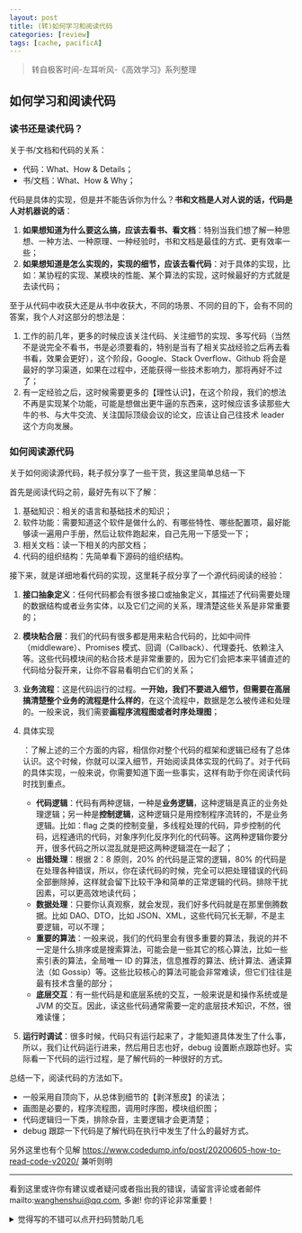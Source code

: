 ```yaml
---
layout: post
title: (转)如何学习和阅读代码
categories: [review]
tags: [cache, pacificA]
---
```


> 转自极客时间-左耳听风-《高效学习》系列整理



## 如何学习和阅读代码

### 读书还是读代码？

关于书/文档和代码的关系：

- 代码：What、How & Details；
- 书/文档：What、How & Why；

代码是具体的实现，但是并不能告诉你为什么？**书和文档是人对人说的话，代码是人对机器说的话**：

1. **如果想知道为什么要这么搞，应该去看书、看文档**：特别当我们想了解一种思想、一种方法、一种原理、一种经验时，书和文档是最佳的方式、更有效率一些；
2. **如果想知道是怎么实现的，实现的细节，应该去看代码**：对于具体的实现，比如：某协程的实现、某模块的性能、某个算法的实现，这时候最好的方式就是去读代码；

至于从代码中收获大还是从书中收获大，不同的场景、不同的目的下，会有不同的答案，我个人对这部分的想法是：

1. 工作的前几年，更多的时候应该关注代码、关注细节的实现、多写代码（当然不是说完全不看书，书是必须要看的，特别是当有了相关实战经验之后再去看书看，效果会更好），这个阶段，Google、Stack Overflow、Github 将会是最好的学习渠道，如果在过程中，还能获得一些技术影响力，那将再好不过了；
2. 有一定经验之后，这时候需要更多的【理性认识】，在这个阶段，我们的想法不再是实现某个功能，可能是想做出更牛逼的东西来，这时候应该多读那些大牛的书、与大牛交流、关注国际顶级会议的论文，应该让自己往技术 leader 这个方向发展。

### 如何阅读源代码

关于如何阅读源代码，耗子叔分享了一些干货，我这里简单总结一下

首先是阅读代码之前，最好先有以下了解：

1. 基础知识：相关的语言和基础技术的知识；
2. 软件功能：需要知道这个软件是做什么的、有哪些特性、哪些配置项，最好能够读一遍用户手册，然后让软件跑起来，自己先用一下感受一下；
3. 相关文档：读一下相关的内部文档；
4. 代码的组织结构：先简单看下源码的组织结构。

接下来，就是详细地看代码的实现，这里耗子叔分享了一个源代码阅读的经验：

1. **接口抽象定义**：任何代码都会有很多接口或抽象定义，其描述了代码需要处理的数据结构或者业务实体，以及它们之间的关系，理清楚这些关系是非常重要的；

2. **模块粘合层**：我们的代码有很多都是用来粘合代码的，比如中间件（middleware）、Promises 模式、回调（Callback）、代理委托、依赖注入等。这些代码模块间的粘合技术是非常重要的，因为它们会把本来平铺直述的代码给分裂开来，让你不容易看明白它们的关系；

3. **业务流程**：这是代码运行的过程。**一开始，我们不要进入细节，但需要在高层搞清楚整个业务的流程是什么样的**，在这个流程中，数据是怎么被传递和处理的。一般来说，我们需要**画程序流程图或者时序处理图**；

4. 具体实现

   ：了解上述的三个方面的内容，相信你对整个代码的框架和逻辑已经有了总体认识。这个时候，你就可以深入细节，开始阅读具体实现的代码了。对于代码的具体实现，一般来说，你需要知道下面一些事实，这样有助于你在阅读代码时找到重点。

   - **代码逻辑**：代码有两种逻辑，一种是**业务逻辑**，这种逻辑是真正的业务处理逻辑；另一种是**控制逻辑**，这种逻辑只是用控制程序流转的，不是业务逻辑。比如：flag 之类的控制变量，多线程处理的代码，异步控制的代码，远程通讯的代码，对象序列化反序列化的代码等。这两种逻辑你要分开，很多代码之所以混乱就是把这两种逻辑混在一起了；
   - **出错处理**：根据 2：8 原则，20% 的代码是正常的逻辑，80% 的代码是在处理各种错误，所以，你在读代码的时候，完全可以把处理错误的代码全部删除掉，这样就会留下比较干净和简单的正常逻辑的代码。排除干扰因素，可以更高效地读代码；
   - **数据处理**：只要你认真观察，就会发现，我们好多代码就是在那里倒腾数据。比如 DAO、DTO，比如 JSON、XML，这些代码冗长无聊，不是主要逻辑，可以不理；
   - **重要的算法**：一般来说，我们的代码里会有很多重要的算法，我说的并不一定是什么排序或是搜索算法，可能会是一些其它的核心算法，比如一些索引表的算法，全局唯一 ID 的算法，信息推荐的算法、统计算法、通读算法（如 Gossip）等。这些比较核心的算法可能会非常难读，但它们往往是最有技术含量的部分；
   - **底层交互**：有一些代码是和底层系统的交互，一般来说是和操作系统或是 JVM 的交互。因此，读这些代码通常需要一定的底层技术知识，不然，很难读懂；

5. **运行时调试**：很多时候，代码只有运行起来了，才能知道具体发生了什么事，所以，我们让代码运行进来，然后用日志也好，debug 设置断点跟踪也好。实际看一下代码的运行过程，是了解代码的一种很好的方式。

总结一下，阅读代码的方法如下。

- 一般采用自顶向下，从总体到细节的【剥洋葱皮】的读法；
- 画图是必要的，程序流程图，调用时序图，模块组织图；
- 代码逻辑归一下类，排除杂音，主要逻辑才会更清楚；
- debug 跟踪一下代码是了解代码在执行中发生了什么的最好方式。



另外这里也有个见解 https://www.codedump.info/post/20200605-how-to-read-code-v2020/ 兼听则明


---

看到这里或许你有建议或者疑问或者指出我的错误，请留言评论或者邮件mailto:wanghenshui@qq.com, 多谢!  你的评论非常重要！

<details>
<summary>觉得写的不错可以点开扫码赞助几毛</summary>
<img src="https://wanghenshui.github.io/assets/wepay.png" alt="微信转账">
</details>
